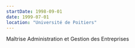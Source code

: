 ```yaml
---
startDate: 1998-09-01
date: 1999-07-01
location: "Université de Poitiers"
---
```


Maîtrise Administration et Gestion des Entreprises